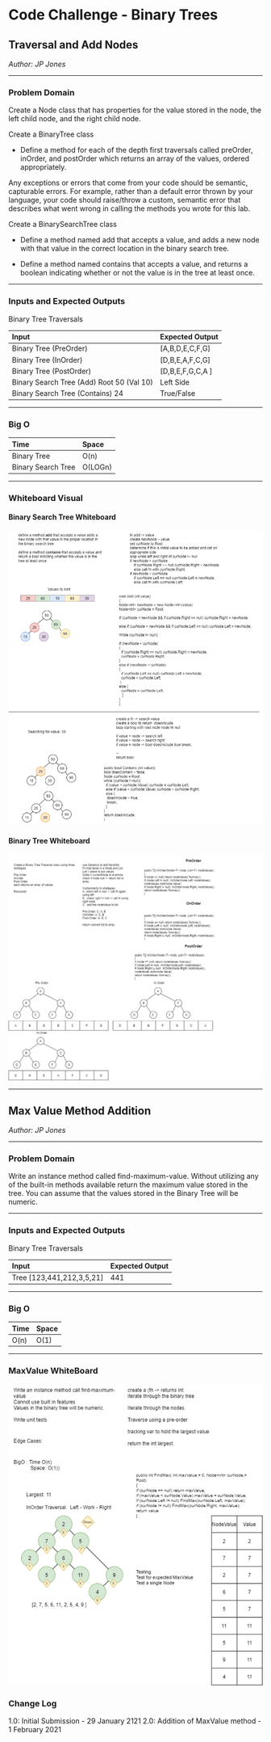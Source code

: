 ﻿# Code Challenge - Binary Trees
## Traversal and Add Nodes
*Author: JP Jones*

---

### Problem Domain

Create a Node class that has properties for the value stored in the node, the left child node, and the right child node.

Create a BinaryTree class

+ Define a method for each of the depth first traversals called preOrder, inOrder, and postOrder which returns an array of the values, ordered appropriately.

Any exceptions or errors that come from your code should be semantic, capturable errors. For example, rather than a default error thrown by your language, your code should raise/throw a custom, semantic error that describes what went wrong in calling the methods you wrote for this lab.

Create a BinarySearchTree class

+ Define a method named add that accepts a value, and adds a new node with that value in the correct location in the binary search tree.

+ Define a method named contains that accepts a value, and returns a boolean indicating whether or not the value is in the tree at least once.

---

### Inputs and Expected Outputs
 Binary Tree Traversals

| Input | Expected Output |
| :----------------------- | :----------- |
| Binary Tree (PreOrder) | [A,B,D,E,C,F,G] |
| Binary Tree (InOrder) | [D,B,E,A,F,C,G] |
| Binary Tree (PostOrder) | [D,B,E,F,G,C,A ] |
| Binary Search Tree (Add) Root 50 (Val 10)| Left Side |
| Binary Search Tree (Contains) 24| True/False |


---

### Big O


| Time | Space |
| :----------- | :----------- |
Binary Tree| O(n) | O(1) |
Binary Search Tree | O(LOGn)| O(1)

---


### Whiteboard Visual

#### Binary Search Tree Whiteboard

![Binary Tree Whiteboard](./assets/BinarySearchTree.png)

#### Binary Tree Whiteboard

![Binary Tree Whiteboard](./assets/BinaryTree.png)

---
## Max Value Method Addition
*Author: JP Jones*

---

### Problem Domain

Write an instance method called find-maximum-value. Without utilizing any of the built-in methods available return the maximum value stored in the tree. 
You can assume that the values stored in the Binary Tree will be numeric.

---

### Inputs and Expected Outputs
 Binary Tree Traversals

| Input | Expected Output |
| :----------------------- | :----------- |
| Tree [123,441,212,3,5,21] | 441|

---

### Big O


| Time | Space |
| :----------- | :----------- |
O(n) | O(1)

---
### MaxValue WhiteBoard

![FindMaxValue Method](./assets/MaxValue.png)


### Change Log
1.0: Initial Submission - 29 January 2121
2.0: Addition of MaxValue method - 1 February 2021